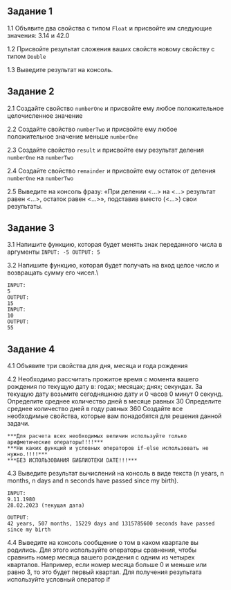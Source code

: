  ## Задание 1
 1.1 Объявите два свойства с типом `Float` и присвойте им следующие значения: 3.14 и 42.0
 
 1.2 Присвойте результат сложения ваших свойств новому свойству с типом `Double`
 
 1.3 Выведите результат на консоль.
 

 ## Задание 2
 2.1 Создайте свойство `numberOne` и присвойте ему любое положительное целочисленное значение
 
 2.2 Создайте свойство `numberTwo` и присвойте ему любое положительное значение меньше `numberOne`
 
 2.3 Создайте свойство `result` и присвойте ему результат деления `numberOne` на `numberTwo`
 
 2.4 Создайте свойство `remainder` и присвойте ему остаток от деления `numberOne` на `numberTwo`
 
 2.5 Выведите на консоль фразу: «При делении <...> на <...> результат равен <...>, остаток равен <...>», подставив вместо (<...>) свои результаты.

 ## Задание 3
3.1 Напишите функцию, которая будет менять знак переданного числа в аргументы
    ```INPUT:
    -5
    OUTPUT:
    5```

3.2 Напишите функцию, которая будет получать на вход целое число и возвращать сумму его чисел.\
    
    INPUT:
    5
    OUTPUT:
    15
    INPUT:
    10
    OUTPUT:
    55

 ## Задание 4
4.1 Объявите три свойства для дня, месяца и года рождения

4.2 Необходимо рассчитать прожитое время с момента вашего рождения по текущую дату в:
    годах;
    месяцах;
    днях;
    секундах.
    За текущую дату возьмите сегодняшнюю дату и 0 часов 0 минут 0 секунд.
    Определите среднее количество дней в месяце равных 30
    Определите среднее количество дней в году равных 360
    Создайте все необходимые свойства, которые вам понадобятся для решения данной задачи.

    ***Для расчета всех необходимых величин используйте только арифметические операторы!!!!***
    ***Ни каких функций и условных операторов if-else использовать не нужно.!!!!***
    ***БЕЗ ИСПОЛЬЗОВАНИЯ БИБЛИОТЕКИ DATE!!!***

4.3 Выведите результат вычислений на консоль в виде текста
        (n years, n months, n days and n seconds have passed since my birth).
    
    INPUT:
    9.11.1980
    28.02.2023 (текущая дата)
 
    OUTPUT:
    42 years, 507 months, 15229 days and 1315785600 seconds have passed since my birth

    
 
4.4 Выведите на консоль сообщение о том в каком квартале вы родились. Для этого используйте операторы сравнения, чтобы сравнить номер месяца вашего рождения с одним из четырех кварталов. Например, если номер месяца больше 0 и меньше или равно 3, то это будет первый квартал. Для получения результата используйте условный оператор if
